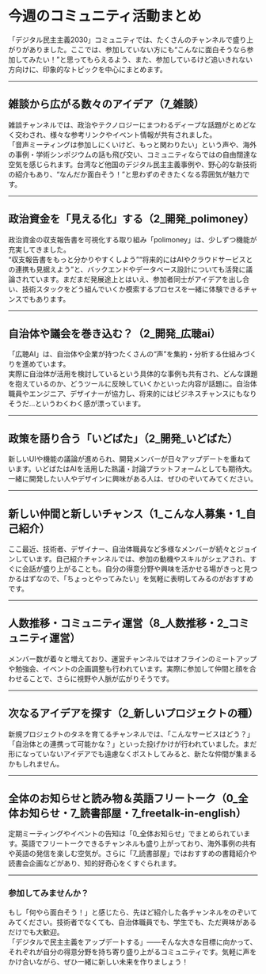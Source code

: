 # 今週のコミュニティ活動まとめ

「デジタル民主主義2030」コミュニティでは、たくさんのチャンネルで盛り上がりがありました。ここでは、参加していない方にも“こんなに面白そうなら参加してみたい！”と思ってもらえるよう、また、参加しているけど追いきれない方向けに、印象的なトピックを中心にまとめます。

---

## 雑談から広がる数々のアイデア（7_雑談）
雑談チャンネルでは、政治やテクノロジーにまつわるディープな話題がとめどなく交わされ、様々な参考リンクやイベント情報が共有されました。  
「音声ミーティングは参加しにくいけど、もっと関わりたい」という声や、海外の事例・学術シンポジウムの話も飛び交い、コミュニティならではの自由闊達な空気を感じられます。台湾など他国のデジタル民主主義事例や、野心的な新技術の紹介もあり、“なんだか面白そう！”と思わずのぞきたくなる雰囲気が魅力です。

---

## 政治資金を「見える化」する（2_開発_polimoney）
政治資金の収支報告書を可視化する取り組み「polimoney」は、少しずつ機能が充実してきました。  
“収支報告書をもっと分かりやすくしよう”“将来的にはAIやクラウドサービスとの連携も見据えよう”と、バックエンドやデータベース設計についても活発に議論されています。まだまだ発展途上とはいえ、参加者同士がアイデアを出し合い、技術スタックをどう組んでいくか模索するプロセスを一緒に体験できるチャンスでもあります。

---

## 自治体や議会を巻き込む？（2_開発_広聴ai）
「広聴AI」は、自治体や企業が持つたくさんの“声”を集約・分析する仕組みづくりを進めています。  
実際に自治体が活用を検討しているという具体的な事例も共有され、どんな課題を抱えているのか、どうツールに反映していくかといった内容が話題に。自治体職員やエンジニア、デザイナーが協力し、将来的にはビジネスチャンスにもなりそうだ…というわくわく感が漂っています。

---

## 政策を語り合う「いどばた」（2_開発_いどばた）
新しいUIや機能の議論が進められ、開発メンバーが日々アップデートを重ねています。いどばたはAIを活用した熟議・討論プラットフォームとしても期待大。一緒に開発したい人やデザインに興味がある人は、ぜひのぞいてみてください。

---

## 新しい仲間と新しいチャンス（1_こんな人募集・1_自己紹介）
ここ最近、技術者、デザイナー、自治体職員など多様なメンバーが続々とジョインしています。自己紹介チャンネルでは、参加の動機やスキルがシェアされ、すぐに会話が盛り上がることも。自分の得意分野や興味を活かせる場がきっと見つかるはずなので、「ちょっとやってみたい」を気軽に表明してみるのがおすすめです。

---

## 人数推移・コミュニティ運営（8_人数推移・2_コミュニティ運営）
メンバー数が着々と増えており、運営チャンネルではオフラインのミートアップや勉強会、イベントの企画調整も行われています。実際に参加して仲間と顔を合わせることで、さらに視野や人脈が広がりそうです。

---

## 次なるアイデアを探す（2_新しいプロジェクトの種）
新規プロジェクトのタネを育てるチャンネルでは、「こんなサービスはどう？」「自治体との連携って可能かな？」といった投げかけが行われていました。まだ形になっていないアイデアでも遠慮なくポストしてみると、新たな仲間が集まるかもしれません。

---

## 全体のお知らせと読み物＆英語フリートーク（0_全体お知らせ・7_読書部屋・7_freetalk-in-english）
定期ミーティングやイベントの告知は「0_全体お知らせ」でまとめられています。英語でフリートークできるチャンネルも盛り上がっており、海外事例の共有や英語の発信を楽しむ空気が。さらに「7_読書部屋」ではおすすめの書籍紹介や読書会企画などがあり、知的好奇心をくすぐられます。

---

### 参加してみませんか？
もし「何やら面白そう！」と感じたら、先ほど紹介した各チャンネルをのぞいてみてください。技術者でなくても、自治体職員でも、学生でも、ただ興味があるだけでも大歓迎。  
「デジタルで民主主義をアップデートする」――そんな大きな目標に向かって、それぞれが自分の得意分野を持ち寄り盛り上がるコミュニティです。気軽に声をかけ合いながら、ぜひ一緒に新しい未来を作りましょう！